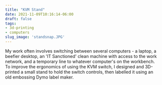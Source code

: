 ```yaml
---
title: "KVM Stand"
date: 2021-11-09T10:16:14-06:00
draft: false
tags: 
- 3d-printing
- computers
slug_image: 'standsnap.JPG'
---
```

My work often involves switching between several computers - a laptop, a beefier desktop, an 'IT Sanctioned' clean machine with access to the work network, and a temporary line to whatever computer's on the workbench. To improve the ergonomics of using the KVM switch, I designed and 3D-printed a small stand to hold the switch controls, then labelled it using an old embossing Dymo label maker.